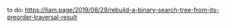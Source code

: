 
to do: https://liam.page/2019/08/29/rebuild-a-binary-search-tree-from-its-preorder-traversal-result
